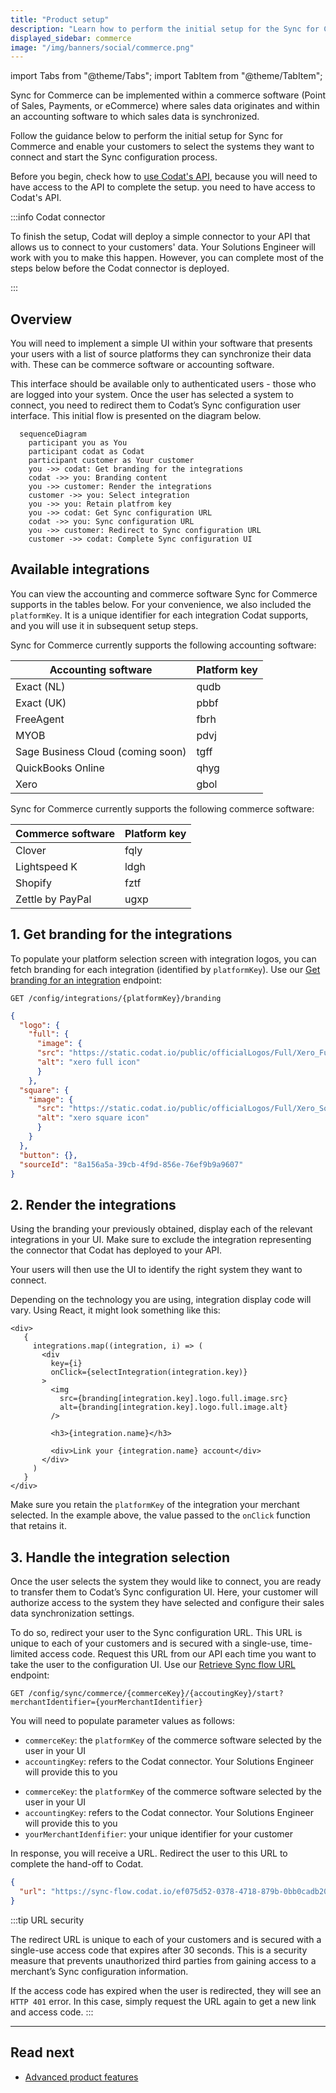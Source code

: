 ```yaml
---
title: "Product setup"
description: "Learn how to perform the initial setup for the Sync for Commerce product"
displayed_sidebar: commerce
image: "/img/banners/social/commerce.png"
---
```


import Tabs from "@theme/Tabs";
import TabItem from "@theme/TabItem";

Sync for Commerce can be implemented within a commerce software (Point of Sales, Payments, or eCommerce) where sales data originates and within an accounting software to which sales data is synchronized.

Follow the guidance below to perform the initial setup for Sync for Commerce and enable your customers to select the systems they want to connect and start the Sync configuration process.

Before you begin, check how to [use Codat's API](/using-the-api/overview), because you will need to have access to the API to complete the setup. 
you need to have access to Codat's API. 

:::info Codat connector

To finish the setup, Codat will deploy a simple connector to your API that allows us to connect to your customers' data. Your Solutions Engineer will work with you to make this happen. However, you can complete most of the steps below before the Codat connector is deployed.

:::

## Overview

You will need to implement a simple UI within your software that presents your users with a list of source platforms they can synchronize their data with. These can be commerce software or accounting software. 

This interface should be available only to authenticated users - those who are logged into your system. Once the user has selected a system to connect, you need to redirect them to Codat’s Sync configuration user interface. This initial flow is presented on the diagram below.

``` mermaid
  sequenceDiagram
    participant you as You 
    participant codat as Codat
    participant customer as Your customer
    you ->> codat: Get branding for the integrations
    codat ->> you: Branding content
    you ->> customer: Render the integrations
    customer ->> you: Select integration
    you ->> you: Retain platfrom key
    you ->> codat: Get Sync configuration URL
    codat ->> you: Sync configuration URL
    you ->> customer: Redirect to Sync configuration URL
    customer ->> codat: Complete Sync configuration UI
```

## Available integrations

You can view the accounting and commerce software Sync for Commerce supports in the tables below. For your convenience, we also included the `platformKey`. It is a unique identifier for each integration Codat supports, and you will use it in subsequent setup steps.

<Tabs>

  <TabItem value="acctg" label="Accounting software">  

  Sync for Commerce currently supports the following accounting software:

  | Accounting software               | Platform key |
  |-----------------------------------|--------------|
  | Exact (NL)                        |  qudb        |
  | Exact (UK)                        |  pbbf        |
  | FreeAgent                         |  fbrh        |
  | MYOB                              |  pdvj        |
  | Sage Business Cloud (coming soon) |  tgff        |
  | QuickBooks Online                 |  qhyg        |
  | Xero                              |  gbol        |

  </TabItem>

  <TabItem value="cmmrc" label="Commerce software">  

  Sync for Commerce currently supports the following commerce software:

  | Commerce software | Platform key |
  |--------------------|--------------|
  | Clover             | fqly         |
  | Lightspeed K       | ldgh         |
  | Shopify            | fztf         |
  | Zettle by PayPal   | ugxp         |

  </TabItem>
</Tabs>

## 1. Get branding for the integrations

To populate your platform selection screen with integration logos, you can fetch branding for each integration (identified by `platformKey`). Use our [Get branding for an integration](/sync-for-commerce-api#/operations/get-integration-branding) endpoint:

```http
GET /config/integrations/{platformKey}/branding
```

```json title="Sample response of a Xero branding request"
{
  "logo": {
    "full": {
      "image": {
      "src": "https://static.codat.io/public/officialLogos/Full/Xero_Full.png",
      "alt": "xero full icon"
      }
    },
  "square": {
    "image": {
      "src": "https://static.codat.io/public/officialLogos/Full/Xero_Square.png",
      "alt": "xero square icon"
      }
    }
  },
  "button": {},
  "sourceId": "8a156a5a-39cb-4f9d-856e-76ef9b9a9607"
}
```

## 2. Render the integrations

Using the branding your previously obtained, display each of the relevant integrations in your UI. Make sure to exclude the integration representing the connector that Codat has deployed to your API. 

Your users will then use the UI to identify the right system they want to connect. 

Depending on the technology you are using, integration display code will vary. Using React, it might look something like this: 

```shell 
<div>
   {
     integrations.map((integration, i) => (
       <div
         key={i}
         onClick={selectIntegration(integration.key)}
       >
         <img
           src={branding[integration.key].logo.full.image.src}
           alt={branding[integration.key].logo.full.image.alt}
         />

         <h3>{integration.name}</h3>

         <div>Link your {integration.name} account</div>
       </div>
     )
   }
</div>
```
Make sure you retain the `platformKey` of the integration your merchant selected. In the example above, the value passed to the `onClick` function that retains it.

## 3. Handle the integration selection

Once the user selects the system they would like to connect, you are ready to transfer them to Codat’s Sync configuration UI. Here, your customer will authorize access to the system they have selected and configure their sales data synchronization settings.

To do so, redirect your user to the Sync configuration URL. This URL is unique to each of your customers and is secured with a single-use, time-limited access code. Request this URL from our API each time you want to take the user to the configuration UI. Use our [Retrieve Sync flow URL](/sync-for-commerce-api#/operations/get-sync-flow-url) endpoint: 

```http
GET /config/sync/commerce/{commerceKey}/{accoutingKey}/start?merchantIdentifier={yourMerchantIdentifier}
```
You will need to populate parameter values as follows:

<Tabs>
<TabItem value="acctg" label="Accounting software">  

- `commerceKey`: the `platformKey` of the commerce software selected by the user in your UI
- `accountingKey`: refers to the Codat connector. Your Solutions Engineer will provide this to you
  
</TabItem>

<TabItem value="cmmrc" label="Commerce software">  

- `commerceKey`: the `platformKey` of the commerce software selected by the user in your UI
- `accountingKey`: refers to the Codat connector. Your Solutions Engineer will provide this to you
- `yourMerchantIdenfifier`: your unique identifier for your customer

</TabItem>
</Tabs>
 
In response, you will receive a URL. Redirect the user to this URL to complete the hand-off to Codat.


```json
{
  "url": "https://sync-flow.codat.io/ef075d52-0378-4718-879b-0bb0cadb20e3/partnercommerce/xero/start?merchantIdentifier=demo merchant&otp=422149"
}
```

:::tip URL security

The redirect URL is unique to each of your customers and is secured with a single-use access code that expires after 30 seconds. This is a security measure that prevents unauthorized third parties from gaining access to a merchant’s Sync configuration information.

If the access code has expired when the user is redirected, they will see an `HTTP 401` error. In this case, simply request the URL again to get a new link and access code.
:::

---

## Read next

- [Advanced product features](/commerce/advanced-setup)
